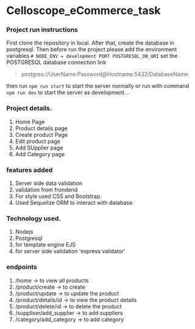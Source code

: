 # Celloscope_eCommerce_task

### Project run instructions

First clone the repository in local. After that, create the database in postgresql. Then before run the project please add the environment variables
`# NODE_ENV = development
PORT
POSTGRESQL_DB_URI`
set the POSTGRESQL database connection link

> postgres://UserName:Password@Hostname:5432/DatabaseName

then run `npm run start` to start the server normally or run with command `npm run dev` to start the server as development.
.

### Project details.

1. Home Page
2. Product details page
3. Create product Page
4. Edit product page
5. Add SUpplier page
6. Add Category page

### features added

1. Server side data validation
2. validation from frondend
3. For style used CSS and Bootstrap.
4. Used Sequelize ORM to interact with database.

### Technology used.

1. Nodejs
2. Postgresql
3. for template engine EJS
4. for server side validation 'express validator'

### endpoints

1. /home -> to view all products
2. /product/create -> to create
3. /product/update -> to update the product
4. /product/details/id -> to view the product details
5. /product/delete/id -> to delete the product
6. /suppliser/add_supplier -> to add suppliers
7. /category/add_category -> to add category

